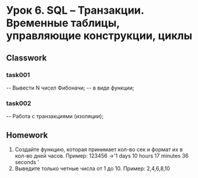 # Урок 6. SQL – Транзакции. Временные таблицы, управляющие конструкции, циклы
## Classwork
### task001
-- Вывести N чисел Фибоначи;
-- в виде функции;
### task002
-- Работа с транзакциями (изоляции);
## Homework
1. Создайте функцию, которая принимает кол-во сек и формат их в кол-во дней часов. 
Пример: 123456 ->'1 days 10 hours 17 minutes 36 seconds '
2. Выведите только четные числа от 1 до 10. Пример: 2,4,6,8,10